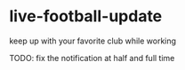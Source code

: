 # live-football-update
keep up with your favorite club while working


TODO: fix the notification at half and full time
